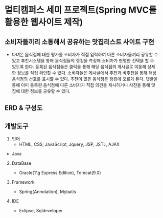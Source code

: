 # 멀티캠퍼스 세미 프로젝트(Spring MVC를 활용한 웹사이트 제작) 
## 소비자들끼리 소통해서 공유하는 맛집리스트 사이트 구현
- 다녀온 음식점에 대한 평가를 소비자가 직접 입력하여 다른 소비자들끼리 공유할 수 있고 추천시스템을 통해 음식점들의 랭킹을 측정해 소비자가 현명한 선택을 할 수 있도록 한다. 등록된 음식점들은 클릭을 통해 해당 음식점의 게시글로 이동해 상세한 정보를 직접 확인할 수 있다. 소비자들은 게시글에서 추천과 비추천을 통해 해당 음식점의 선호를 표시할 수 있다. 추천이 많은 음식점은 랭킹에 오르게 된다. 댓글을 통해 이미 등록된 음식점에 다른 소비자가 직접 의견을 제시하거나 사진을 통해 맛집에 대한 정보를 공유할 수 있다.

## ERD & 구성도

## 개발도구
1) 언어
   - HTML, CSS, JavaScript, Jquery, JSP, JSTL, AJAX
- Java

2) DataBase
   - Oracle(11g Express Edition), Tomcat(9.0)

3) Framework
   - Spring(Annotation), Mybatis

4) IDE
   - Eclipse, Sqldeveloper
